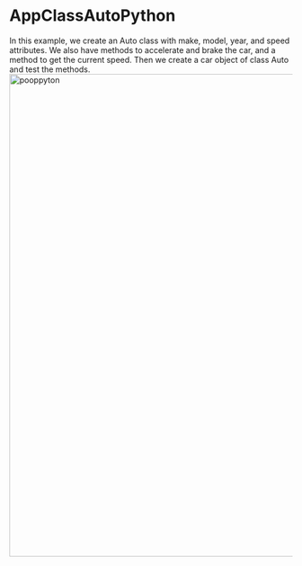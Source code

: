 # AppClassAutoPython
In this example, we create an Auto class with make, model, year, and speed attributes. We also have methods to accelerate and brake the car, and a method to get the current speed. Then we create a car object of class Auto and test the methods.
<img width="858" alt="pooppyton" src="https://user-images.githubusercontent.com/3122465/216118924-e94c8f39-701e-44cc-9ddf-fe99718875cf.png">
